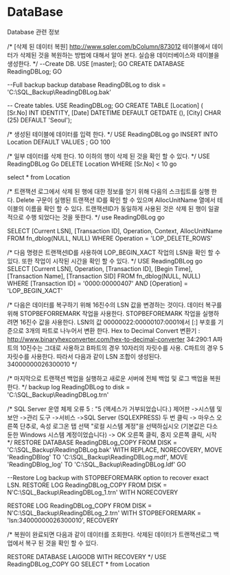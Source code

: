 # DataBase
Database 관련 정보

/*
[삭제 된 데이터 복원]
http://www.sqler.com/bColumn/873012
테이블에서 데이터가 삭제된 것을 복원하는 방법에 대해서 알아 본다. 실습용 데이터베이스와 테이블을 생성한다.
*/
--Create DB.
USE	[master];
GO
CREATE	DATABASE	ReadingDBLog;
GO

--Full backup
backup database ReadingDBLog to disk = 'C:\SQL_Backup\ReadingDBLog.bak'

-- Create tables.
USE	ReadingDBLog;
GO
CREATE	TABLE	[Location]	(
[Sr.No]	INT	IDENTITY,
[Date]	DATETIME	DEFAULT	GETDATE	(),
[City]	CHAR (25) DEFAULT	'Seoul');

/*
생성된 테이블에 데이터를 입력 한다.
*/
USE	ReadingDBLog
go
INSERT	INTO	Location	DEFAULT	VALUES	;
GO 100

/*
일부 데이터를 삭제 한다. 10 이하의 행이 삭제 된 것을 확인 할 수 있다.
*/
USE	ReadingDBLog
Go
DELETE	Location
WHERE	[Sr.No]	< 10
go

select * from Location

/*
트랜잭션 로그에서 삭제 된 행에 대한 정보를 얻기 위해 다음의 스크립트를 실행 한다. 
Delete 구문이 실행된 트랜잭션 ID를 확인 할 수 있으며 AllocUnitName 열에서 테이블의 이름을 확인 할 수 있다. 
트랜잭션ID가 동일하게 사용된 것은 삭제 된 행이 일괄적으로 수행 되었다는 것을 뜻한다.
*/
use	ReadingDBLog
go

SELECT
    [Current LSN],
    [Transaction ID],
    Operation,
    Context,
    AllocUnitName
FROM
fn_dblog(NULL,	NULL)
WHERE	Operation	=	'LOP_DELETE_ROWS'

/*
다음 명령은 트랜잭션ID를 사용하여 LOP_BEGIN_XACT 작업의 LSN을 확인 할 수 있다. 
또한 작업이 시작된 시간을 확인 할 수 있다.
*/
USE	ReadingDBLog
go
SELECT
    [Current LSN],
    Operation,
    [Transaction ID],
    [Begin Time],
    [Transaction Name],
    [Transaction SID]
FROM
fn_dblog(NULL,	NULL)
WHERE	[Transaction ID]	=	'0000:00000407'
    AND	[Operation]	=	'LOP_BEGIN_XACT'

/*
다음은 데이터를 복구하기 위해 16진수의 LSN 값을 변경하는 것이다. 
데이터 복구를 위해 STOPBEFORREMARK 작업을 사용한다. 
STOPBEFOREMARK 작업을 실행하려면 16진수 값을 사용한다.
LSN의 값 00000022:00000107:0001에서 [:] 부호를 기준으로 3개의 파트로 나누어서 변환 한다.
Hex to Decimal Convert 변환기 : http://www.binaryhexconverter.com/hex-to-decimal-converter
34:290:1
A파트의 10진수는 그대로 사용하고 B파트의 경우 10자리의 자릿수를 사용. C파트의 경우 5자릿수를 사용한다. 
따라서 다음과 같이 LSN 조합이 생성된다.
34000000026300010
*/

/*
마지막으로 트랜잭션 백업을 실행하고 새로운 서버에 전체 백업 및 로그 백업을 복원한다.
*/
backup log ReadingDBLog	to disk = 'C:\SQL_Backup\ReadingDBLog.trn'

/*
SQL Server 운영 체제 오류 5 : "5 (액세스가 거부되었습니다.)
제어판 ->시스템 및 보안 ->관리 도구 ->서비스 ->SQL Server (SQLEXPRESS) 두 번 클릭 -> 마우스 오른쪽 단추로, 속성
로그온 탭 선택 "로컬 시스템 계정"을 선택하십시오 (기본값은 다소 둔한 Windows 시스템 계정이었습니다)
-> OK 오른쪽 클릭, 중지 오른쪽 클릭, 시작
*/
RESTORE	DATABASE ReadingDBLog_COPY FROM	DISK = 'C:\SQL_Backup\ReadingDBLog.bak'
WITH	REPLACE,	NORECOVERY,
MOVE	'ReadingDBlog'	TO	'C:\SQL_Backup\ReadingDBLog.mdf',
MOVE	'ReadingDBlog_log'	TO	'C:\SQL_Backup\ReadingDBLog.ldf'
GO

--Restore Log backup with STOPBEFOREMARK option to recover exact LSN.
RESTORE	LOG	ReadingDBLog_COPY FROM DISK	= N'C:\SQL_Backup\ReadingDBLog_1.trn'
WITH NORECOVERY

RESTORE	LOG	ReadingDBLog_COPY FROM DISK	= N'C:\SQL_Backup\ReadingDBLog_2.trn'
WITH STOPBEFOREMARK	= 'lsn:34000000026300010', RECOVERY

/*
복원이 완료되면 다음과 같이 데이터를 조회한다. 삭제된 데이터가 트랜잭션로그 백업에서 복구 된 것을 확인 할 수 있다.


RESTORE DATABASE LAIGODB WITH RECOVERY
*/
USE	ReadingDBLog_COPY
GO
SELECT * from Location

